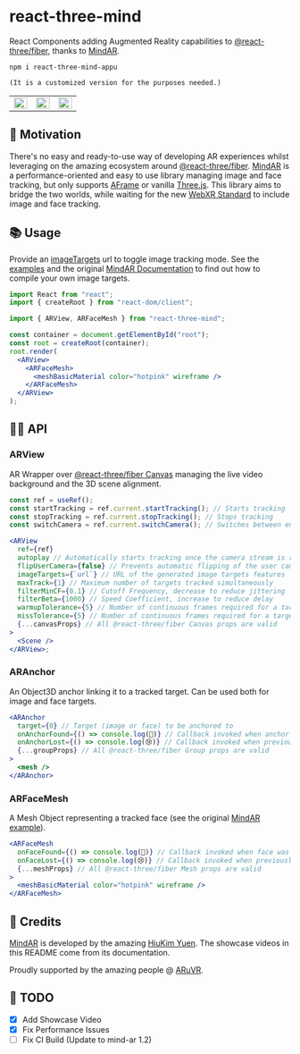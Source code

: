 # react-three-mind

React Components adding Augmented Reality capabilities to [@react-three/fiber](https://github.com/pmndrs/react-three-fiber), thanks to [MindAR](https://github.com/hiukim/mind-ar-js).

```
npm i react-three-mind-appu

(It is a customized version for the purposes needed.)
```

<table>
  <tbody>
    <tr>
      <td width="30%">
        <img src="https://hiukim.github.io/mind-ar-js-doc/assets/images/basic-demo-fde07aa7567bf213e61b37dbaa192fec.gif" width="100%">
      </td>
      <td width="30%">
        <img src="https://hiukim.github.io/mind-ar-js-doc/assets/images/face-tryon-demo-369c4ba701f1df2099ecf05c27f0c944.gif" width="100%"/>
      </td>
      <td width="30%">
        <img src="https://hiukim.github.io/mind-ar-js-doc/assets/images/face-mesh-demo-8f5bd8d1bcbffbdb76896b58171ecc8a.gif" width="100%"/>
      </td>
    </tr>
  </tbody>
</table>

## 📍 Motivation

There's no easy and ready-to-use way of developing AR experiences whilst leveraging on the amazing ecosystem around [@react-three/fiber](https://github.com/pmndrs/react-three-fiber). [MindAR](https://github.com/hiukim/mind-ar-js) is a performance-oriented and easy to use library managing image and face tracking, but only supports [AFrame](https://aframe.io) or vanilla [Three.js](https://threejs.org). This library aims to bridge the two worlds, while waiting for the new [WebXR Standard](https://caniuse.com/webxr) to include image and face tracking.

## 📚 Usage

Provide an [imageTargets]("https://cdn.jsdelivr.net/gh/hiukim/mind-ar-js@1.1.4/examples/image-tracking/assets/card-example/card.mind") url to toggle image tracking mode. See the [examples](./examples) and the original [MindAR Documentation](https://hiukim.github.io/mind-ar-js-doc/quick-start/compile) to find out how to compile your own image targets.

```jsx
import React from "react";
import { createRoot } from "react-dom/client";

import { ARView, ARFaceMesh } from "react-three-mind";

const container = document.getElementById("root");
const root = createRoot(container);
root.render(
  <ARView>
    <ARFaceMesh>
      <meshBasicMaterial color="hotpink" wireframe />
    </ARFaceMesh>
  </ARView>
);
```

## 👩‍💻 API

### ARView

AR Wrapper over [@react-three/fiber Canvas](https://docs.pmnd.rs/react-three-fiber/api/canvas) managing the live video background and the 3D scene alignment.

```jsx
const ref = useRef();
const startTracking = ref.current.startTracking(); // Starts tracking
const stopTracking = ref.current.stopTracking(); // Stops tracking
const switchCamera = ref.current.switchCamera(); // Switches between environment and user camera

<ARView
  ref={ref}
  autoplay // Automatically starts tracking once the camera stream is ready
  flipUserCamera={false} // Prevents automatic flipping of the user camera
  imageTargets={`url`} // URL of the generated image targets features
  maxTrack={1} // Maximum number of targets tracked simultaneously
  filterMinCF={0.1} // Cutoff Frequency, decrease to reduce jittering
  filterBeta={1000} // Speed Coefficient, increase to reduce delay
  warmupTolerance={5} // Number of continuous frames required for a target being detected to be marked as found
  missTolerance={5} // Number of continuous frames required for a target not being detected to be marked as lost
  {...canvasProps} // All @react-three/fiber Canvas props are valid
>
  <Scene />
</ARView>;
```

### ARAnchor

An Object3D anchor linking it to a tracked target. Can be used both for image and face targets.

```jsx
<ARAnchor
  target={0} // Target (image or face) to be anchored to
  onAnchorFound={() => console.log(🥳)} // Callback invoked when anchor was found
  onAnchorLost={() => console.log(😢)} // Callback invoked when previously found anchor was lost
  {...groupProps} // All @react-three/fiber Group props are valid
>
  <mesh />
</ARAnchor>
```

### ARFaceMesh

A Mesh Object representing a tracked face (see the original [MindAR example](https://hiukim.github.io/mind-ar-js-doc/more-examples/threejs-face-facemesh)).

```jsx
<ARFaceMesh
  onFaceFound={() => console.log(🥳)} // Callback invoked when face was found
  onFaceLost={() => console.log(😢)} // Callback invoked when previously found face was lost
  {...meshProps} // All @react-three/fiber Mesh props are valid
>
  <meshBasicMaterial color="hotpink" wireframe />
</ARFaceMesh>
```

## 🙏 Credits

[MindAR](https://github.com/hiukim/mind-ar-js) is developed by the amazing [HiuKim Yuen](https://github.com/hiukim/). The showcase videos in this README come from its documentation.

Proudly supported by the amazing people @ [ARuVR](https://aruvr.com).

## 📮 TODO

- [x] Add Showcase Video
- [x] Fix Performance Issues
- [ ] Fix CI Build (Update to mind-ar 1.2)
